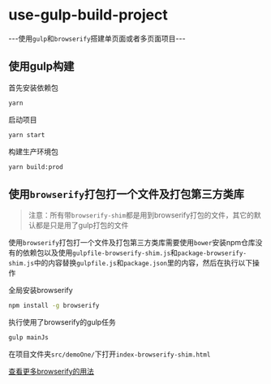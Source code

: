 # use-gulp-build-project

---使用`gulp`和`browserify`搭建单页面或者多页面项目---

## 使用gulp构建

首先安装依赖包

```bash
yarn
```

启动项目

```bash
yarn start
```

构建生产环境包

```bash
yarn build:prod
```

## 使用`browserify`打包打一个文件及打包第三方类库

> 注意：所有带`browserify-shim`都是用到browserify打包的文件，其它的默认都是只是用了gulp打包的文件

使用`browserify`打包打一个文件及打包第三方类库需要使用`bower`安装npm仓库没有的依赖包以及使用`gulpfile-browserify-shim.js`和`package-browserify-shim.js`中的内容替换`gulpfile.js`和`package.json`里的内容，然后在执行以下操作

全局安装browserify

```bash
npm install -g browserify
```

执行使用了browserify的gulp任务

```bash
gulp mainJs
```

在项目文件夹`src/demoOne/`下打开`index-browserify-shim.html`

[查看更多browserify的用法](https://github.com/browserify/browserify#usage)
